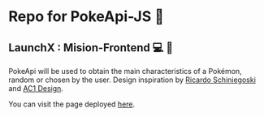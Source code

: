 # Repo for PokeApi-JS 🐳
## LaunchX : Mision-Frontend 💻 🚀

PokeApi will be used to obtain the main characteristics of a Pokémon, random or chosen by the user.
Design inspiration by [Ricardo Schiniegoski](https://dribbble.com/shots/17616780-Pok-dex) and [AC1 Design](https://www.behance.net/gallery/113562309/Pokemon-Pokedex-Website-Redesign-Concept).

You can visit the page deployed [here](https://dev-luissm-pokedex.netlify.app).

